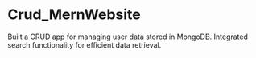 # Crud_MernWebsite
Built a CRUD app for managing user data stored in MongoDB. Integrated search functionality for efficient data retrieval.
